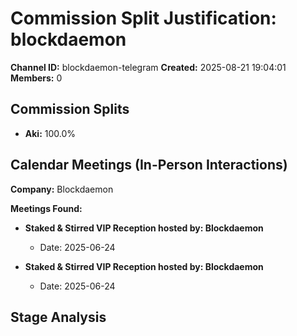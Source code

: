 # Commission Split Justification: blockdaemon

**Channel ID:** blockdaemon-telegram
**Created:** 2025-08-21 19:04:01
**Members:** 0

## Commission Splits

- **Aki:** 100.0%

## Calendar Meetings (In-Person Interactions)

**Company:** Blockdaemon

**Meetings Found:**

- **Staked & Stirred VIP Reception hosted by: Blockdaemon**
  - Date: 2025-06-24

- **Staked & Stirred VIP Reception hosted by: Blockdaemon**
  - Date: 2025-06-24

## Stage Analysis

